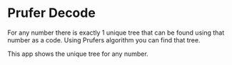 # Prufer Decode

For any number there is exactly 1 unique tree that can be found using that number as a code. Using Prufers algorithm you can find that tree. 

This app shows the unique tree for any number.